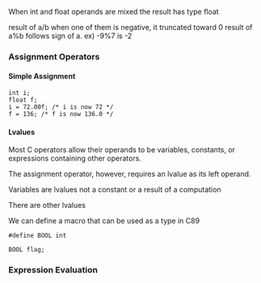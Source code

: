 When int and float operands are mixed the result has type float

result of a/b when one of them is negative, it truncated toward 0
result of a%b follows sign of a. ex) -9%7 is -2

### Assignment Operators

#### Simple Assignment

```
int i;
float f;
i = 72.00f; /* i is now 72 */
f = 136; /* f is now 136.0 */

```

#### Lvalues

Most C operators allow their operands to be variables, constants, or expressions containing other operators.

The assignment operator, however, requires an lvalue as its left operand.

Variables are lvalues
not a constant or a result of a computation

There are other lvalues 

We can define a macro that can be used as a type in C89
```
#define BOOL int

BOOL flag;
```


### Expression Evaluation




